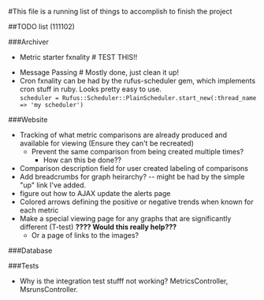 #This file is a running list of things to accomplish to finish the project

##TODO list (111102)

###Archiver
-	Metric starter fxnality  # TEST THIS!!
*	Message Passing # Mostly done, just clean it up!
* Cron fxnality can be had by the rufus-scheduler gem, which implements cron stuff in ruby.  Looks pretty easy to use.  
		`scheduler = Rufus::Scheduler::PlainScheduler.start_new(:thread_name => 'my scheduler')`

###Website
  - Tracking of what metric comparisons are already produced and available for viewing (Ensure they can't be recreated)
    - Prevent the same comparison from being created multiple times?
      - How can this be done??
  - Comparison description field for user created labeling of comparisons
  - Add breadcrumbs for graph heirarchy?
      -- might be had by the simple "up" link I've added.
  - figure out how to AJAX update the alerts page
- Colored arrows defining the positive or negative trends when known for each metric
- Make a special viewing page for any graphs that are significantly different (T-test) __????  Would this really help???__
  * Or a page of links to the images?

###Database

###Tests
* Why is the integration test stufff not working? MetricsController,
  MsrunsController.
